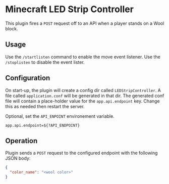 # Minecraft LED Strip Controller

This plugin fires a `POST` request off to an API when a player stands on a Wool block.

## Usage

Use the `/startlisten` command to enable the move event listener.
Use the `/stoplisten` to disable the event lister.

## Configuration

On start-up, the plugin will create a config dir called `LEDStripController`. A file called `application.conf` will be generated in that dir. The generated conf file will contain a place-holder value for the `app.api.endpoint` key. Change this as needed then restart the server.

Optional, set the `API_ENPOINT` environement variable.

```properties
app.api.endpoint=${?API_ENDPOINT}
```

## Operation

Plugin sends a `POST` request to the configured endpoint with the following JSON body:

```json
{
  "color_name": "<wool color>"
}
```
